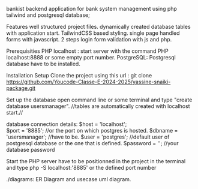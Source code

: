 bankist
backend application for bank system management using php tailwind and postgresql database;

Features
well structured project files.
dynamically created database tables with application start.
TailwindCSS based styling.
single page handled forms with javascript.
2 steps login form validation with js and php.

Prerequisities
PHP localhost : start server with the command PHP localhost:8888 or some empty port number.
PostgreSQL: Postgresql database have to be installed.

Installation Setup
Clone the project using this url :
git clone https://github.com/Youcode-Classe-E-2024-2025/yassine-snaiki-package.git


Set up the database
open command line or some terminal and type "create database usersmanager".
//tables are automatically created with localhost start.//


database connection details:
$host = 'localhost';  
$port = '8885';  //or the port on which postgres is hosted.
$dbname = 'usersmanager';  //have to be.
$user = 'postgres'; //default user of postgresql database or the one that is defined. 
$password = '';  //your database password

Start the PHP server
have to be positionned in the project in the terminal and type php -S localhost:'8885' or the defined port number

./diagrams: ER Diagram and usecase uml diagram.

